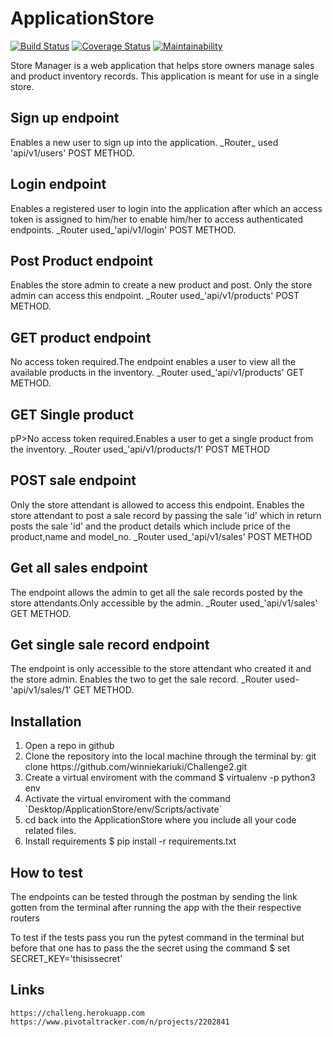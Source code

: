 # ApplicationStore
[![Build Status](https://travis-ci.org/winniekariuki/Challenge2.svg?branch=develop)](https://travis-ci.org/winniekariuki/Challenge2)
[![Coverage Status](https://coveralls.io/repos/github/winniekariuki/Challenge2/badge.svg)](https://coveralls.io/github/winniekariuki/Challenge2)
[![Maintainability](https://api.codeclimate.com/v1/badges/7208309d388e16f5a084/maintainability)](https://codeclimate.com/github/winniekariuki/Challenge2/maintainability)

<div>Store Manager is a web application that helps store owners manage sales and
product inventory records. This application is meant for use in a single store.</div>

<h2>Sign up endpoint</h2>
<p>Enables a new user to sign up into the application.
_Router_ used 'api/v1/users' POST METHOD.</p>

<h2>Login endpoint</h2>
<p>Enables a registered user to login into the application after which an 
access token is assigned to him/her to enable him/her to access 
authenticated endpoints.
_Router used_'api/v1/login' POST METHOD.</p>
<h2>Post Product endpoint</h2>
<p>Enables the store admin to create a new product and post.
Only the store admin can access this endpoint.
_Router used_'api/v1/products' POST METHOD.</p>
<h2>GET product endpoint</h2>
<p>No access token required.The endpoint enables a user to
view all the available products in the inventory.
_Router used_'api/v1/products' GET METHOD.</p>
<h2>GET Single product</h2>
pP>No access token required.Enables a user to get a single
product from the inventory.
_Router used_'api/v1/products/1' POST METHOD</p>
<h2>POST sale endpoint</h2>
<p>Only the store attendant is allowed to access this endpoint.
Enables the store attendant to post a sale record by passing the sale 'id' which 
in return posts the sale 'id' and the product details which include price of the product,name and model_no.
_Router used_'api/v1/sales' POST METHOD</p>
<h2>Get all sales endpoint</h2>
<p>The endpoint allows the admin to get all the sale records posted
by the store attendants.Only accessible by the admin.
_Router used_'api/v1/sales' GET METHOD.</p>
<h2>Get single sale record endpoint</h2>
<P>The endpoint is only accessible to the store attendant who created it and the store admin.
Enables the two to get the sale record.
_Router used-'api/v1/sales/1' GET METHOD.</p>

<div><h2>Installation</h2>
  <ol>
     <li>Open a repo in github</li>
     <li>Clone the repository into the local machine through the terminal by: git clone https://github.com/winniekariuki/Challenge2.git</li>
     <li>Create a virtual enviroment with the command $ virtualenv -p python3 env</li>
     <li>Activate the virtual enviroment with the command `Desktop/ApplicationStore/env/Scripts/activate`</li>
    <li>cd back into the ApplicationStore where you include all your code related files.</li>
    <li>Install requirements $ pip install -r requirements.txt</li>
  </ol>
</div>
<div><h2>How to test</h2>
  <p>The endpoints can be tested through the postman by sending the link gotten from the terminal after running the app with the their respective routers</p>
  <p>To test if the tests pass you run the pytest command in the terminal but before that one has to pass the the secret using the command $ set SECRET_KEY='thisissecret'</p>
</div>
<div>
  <h2>Links</h2>
 
    https://challeng.herokuapp.com
    https://www.pivotaltracker.com/n/projects/2202841
 
  
</div>
